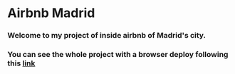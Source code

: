 # Airbnb Madrid

### Welcome to my project of inside airbnb of Madrid's city.
### You can see the whole project with a browser deploy following this [link](https://marctorrentss-airbnbmadrid.streamlit.app/)
